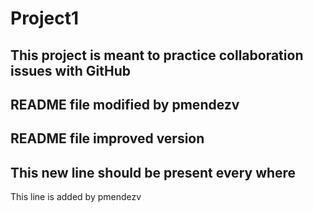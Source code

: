 # Project1
This project is meant to practice collaboration issues with GitHub
---
README file modified by pmendezv 
---
README file improved version
---
This new line should be present every where
---
This line is added by pmendezv
